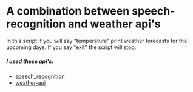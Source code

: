  # A combination between speech-recognition and weather api's
In this script if you will say "temperature" print weather forecasts for the upcoming days.
If you say "exit" the script will stop.

##### I used these api's:
  - [speech_recognition](https://github.com/tmavre/speech_recognition "speech_recognition")
  - [weather-api](https://github.com/AnthonyBloomer/weather-api "weather-apin")
